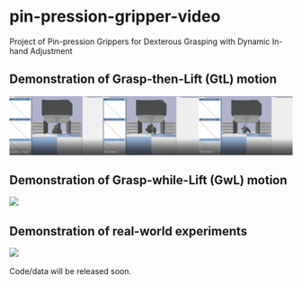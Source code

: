 # pin-pression-gripper-video
Project of Pin-pression Grippers for Dexterous Grasping with Dynamic In-hand Adjustment
## Demonstration of Grasp-then-Lift (GtL) motion
![](assets/Gtl-motion/Gtl-motion.gif)
## Demonstration of Grasp-while-Lift (GwL) motion
![](assets/Gwl-motion/Gwl-motion.gif)
## Demonstration of real-world experiments
![](assets/Real-world/real-world.gif)

Code/data will be released soon.
